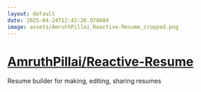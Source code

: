 ```yaml
---
layout: default
date: 2025-04-24T12:42:26.970684
image: assets/AmruthPillai_Reactive-Resume_cropped.png
---
```


# [AmruthPillai/Reactive-Resume](https://github.com/AmruthPillai/Reactive-Resume)

Resume builder for making, editing, sharing resumes

